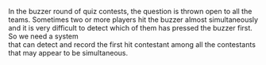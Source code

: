 In the buzzer round of quiz contests, the question is thrown open to all the teams. 
Sometimes two or more players hit the buzzer almost simultaneously and it is very 
difficult to detect which of them has pressed the buzzer first. So we need a system  
that can detect and record the first hit contestant among all the contestants that may 
appear to be simultaneous.
